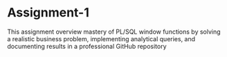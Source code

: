 # Assignment-1
This assignment overview  mastery of PL/SQL window functions by solving a realistic business problem, implementing analytical queries, and documenting results in a professional GitHub repository
